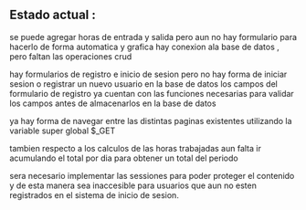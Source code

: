 ## Estado actual :

se puede agregar horas de entrada y salida
pero aun no hay formulario para hacerlo de forma automatica y grafica
hay conexion ala base de datos , pero faltan las operaciones crud

hay formularios de registro e inicio de sesion pero no hay
forma de iniciar sesion o registrar un nuevo usuario en la base de datos
los campos del formulario de registro ya cuentan con las funciones
necesarias para validar los campos antes de almacenarlos en la base de datos

ya hay forma de navegar entre las distintas paginas existentes
utilizando la variable super global $_GET

tambien respecto a los calculos de las horas trabajadas
aun falta ir acumulando el total por dia para obtener un total del periodo

sera necesario implementar las sessiones para poder proteger el contenido
y de esta manera sea inaccesible para usuarios que aun no esten
registrados en el sistema de inicio de sesion.